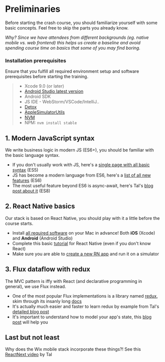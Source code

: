 # Preliminaries

Before starting the crash course, you should familiarize yourself with some basic concepts. Feel free to skip the parts you already know.

*Why? Since we have attendees from different backgrounds (eg. native mobile vs. web frontend) this helps us create a baseline and avoid spending course time on basics that some of you may find boring.*


### Installation prerequisites

Ensure that you fulfill all required environment setup and software prerequisites before starting the training.

> * Xcode 9.0 (or later)
> * [Android Studio latest version](https://developer.android.com/studio/index.html)
> * Android SDK
> * JS IDE - WebStorm/VSCode/IntelliJ..
> * [Detox](https://github.com/wix/detox)
> * [AppleSimulatorUtils](https://github.com/wix/AppleSimulatorUtils) 
> * [NVM](https://github.com/creationix/nvm#install-script)
> * NPM: `nvm install stable`


## 1. Modern JavaScript syntax

We write business logic in modern JS (ES6+), you should be familiar with the basic language syntax.

* If you don't usually work with JS, here's a [single page with all basic syntax](http://betterexplained.com/articles/the-single-page-javascript-overview) (ES5)
* JS has become a modern language from ES6, here's a [list of all new features](https://github.com/lukehoban/es6features) (ES6)
* The most useful feature beyond ES6 is async-await, here's Tal's [blog post about it](https://hackernoon.com/an-ode-to-async-await-7da2dd3c2056#.pyx0twijy) (ES8)

## 2. React Native basics

Our stack is based on React Native, you should play with it a little before the course starts.

* Install [all required software](https://facebook.github.io/react-native/docs/getting-started.html) on your Mac in advance! Both **iOS** (Xcode) and **Android** (Android Studio)
* Complete this basic [tutorial](https://facebook.github.io/react-native/docs/tutorial.html) for React Native (even if you don't know React)
* Make sure you are able to [create a new RN app](https://facebook.github.io/react-native/docs/getting-started.html#testing-your-react-native-installation) and run it on a simulator

## 3. Flux dataflow with redux

The MVC pattern is iffy with React (and declarative programming in general), we use Flux instead.

* One of the most popular Flux implementations is a library named [redux](https://github.com/reactjs/redux), skim through its insanly long [docs](http://redux.js.org)
* It's actually much easier and faster to learn redux by example from Tal's [detailed blog post](https://hackernoon.com/redux-step-by-step-a-simple-and-robust-workflow-for-real-life-apps-1fdf7df46092#.qrxxpd867)
* It's important to understand how to model your app's state, this [blog post](https://hackernoon.com/avoiding-accidental-complexity-when-structuring-your-app-state-6e6d22ad5e2a#.gchj7syn3) will help you

## Last but not least

Why does the Wix mobile stack incorporate these things?! See this [ReactNext video](http://youtube.com/watch?v=abSNo2P9mMM) by Tal
